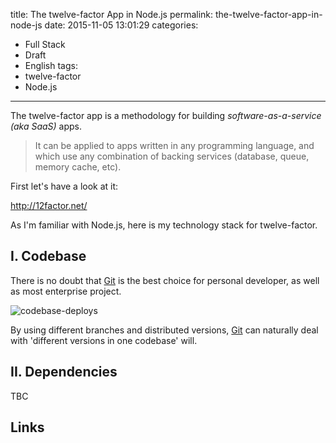 title: The twelve-factor App in Node.js
permalink: the-twelve-factor-app-in-node-js
date: 2015-11-05 13:01:29
categories:
- Full Stack
- Draft
- English
tags:
- twelve-factor
- Node.js
---

The twelve-factor app is a methodology for building *software-as-a-service (aka SaaS)* apps.

> It can be applied to apps written in any programming language, and which use any combination of backing services (database, queue, memory cache, etc).

First let's have a look at it:

http://12factor.net/

As I'm familiar with Node.js, here is my technology stack for twelve-factor.

## I. Codebase

There is no doubt that [Git] is the best choice for personal developer, as well as most enterprise project.

![codebase-deploys](http://12factor.net/images/codebase-deploys.png)

By using different branches and distributed versions, [Git] can naturally deal with 'different versions in one codebase' will.

## II. Dependencies

TBC

## Links

[Git]: http://git-scm.com/
